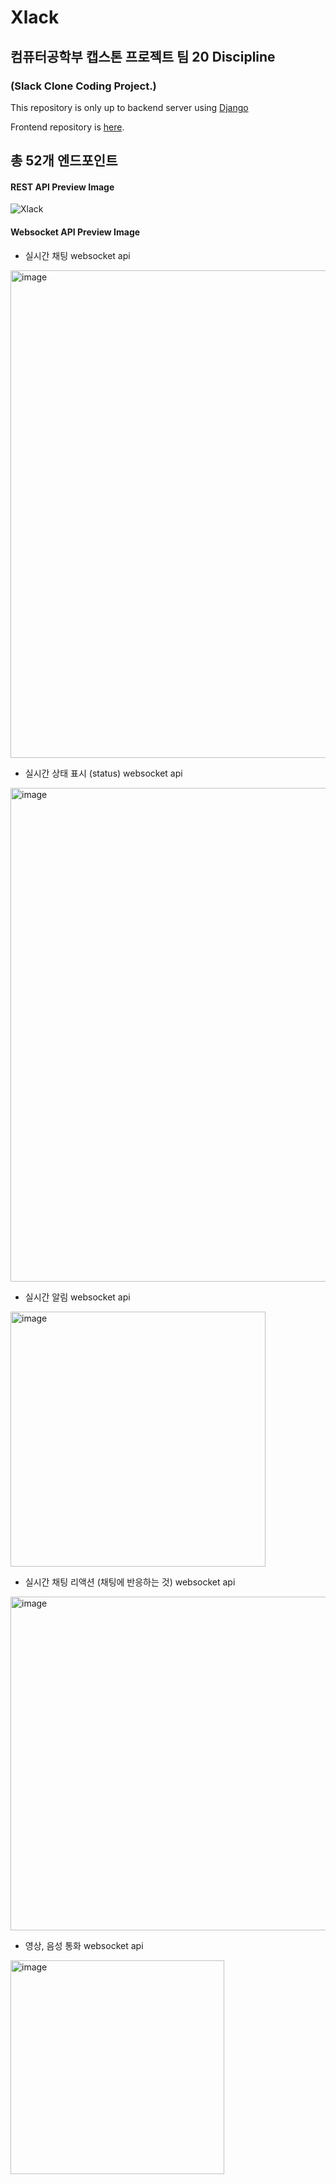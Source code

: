 # Xlack
## 컴퓨터공학부 캡스톤 프로젝트 팀 20 **Discipline**
### (Slack Clone Coding Project.)

This repository is only up to backend server using [Django](https://djangoproject.com/)

Frontend repository is [here](https://github.com/Team-Discipline/Xlack-Frontend).

## 총 52개 엔드포인트

#### REST API Preview Image

![Xlack](https://github.com/Team-Discipline/Xlack-Backend/assets/20333172/9d45066e-7af8-42a9-8b7e-7f3714d2fb40)

#### Websocket API Preview Image

* 실시간 채팅 websocket api
<img width="780" alt="image" src="https://github.com/Team-Discipline/Xlack-Backend/assets/20333172/0fe0d2ef-b0e0-454c-bfcf-fb84fba1d3dd">

* 실시간 상태 표시 (status) websocket api
<img width="790" alt="image" src="https://github.com/Team-Discipline/Xlack-Backend/assets/20333172/2482ebd7-196a-4ac5-9dca-22b625d097b4">

* 실시간 알림 websocket api
<img width="408" alt="image" src="https://github.com/Team-Discipline/Xlack-Backend/assets/20333172/1b736c6c-bae7-4c57-844f-f7a0d35451c5">

* 실시간 채팅 리액션 (채팅에 반응하는 것) websocket api
<img width="534" alt="image" src="https://github.com/Team-Discipline/Xlack-Backend/assets/20333172/dd8f96e3-74ad-47c5-8580-2780fbe88ed0">

* 영상, 음성 통화 websocket api
<img width="342" alt="image" src="https://github.com/Team-Discipline/Xlack-Backend/assets/20333172/3620c95f-528e-4cf6-8013-548cec38fe98">
